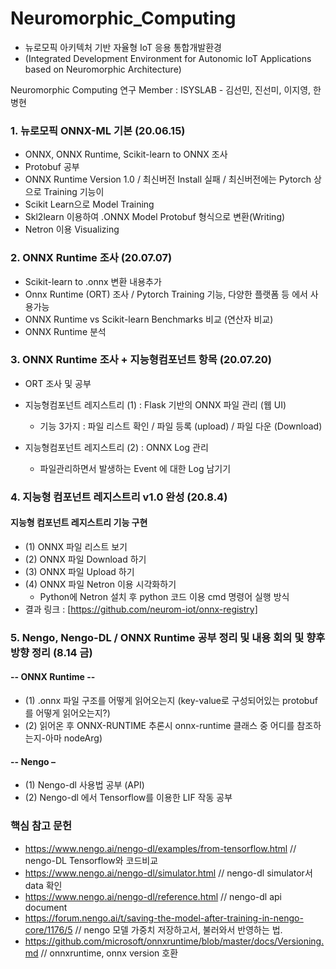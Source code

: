 # Neuromorphic_Computing
- 뉴로모픽 아키텍처 기반 자율형 IoT 응용 통합개발환경
- (Integrated Development Environment for Autonomic IoT Applications based on Neuromorphic Architecture)

Neuromorphic Computing 연구
Member : ISYSLAB - 김선민, 진선미, 이지영, 한병현


### 1. 뉴로모픽 ONNX-ML 기본 (20.06.15)
- ONNX, ONNX Runtime, Scikit-learn to ONNX 조사
- Protobuf 공부
- ONNX Runtime Version 1.0 / 최신버전 Install 실패 / 최신버전에는 Pytorch 상으로 Training 기능이 
- Scikit Learn으로 Model Training 
- Skl2learn 이용하여 .ONNX Model Protobuf 형식으로 변환(Writing)
- Netron 이용 Visualizing

### 2. ONNX Runtime 조사 (20.07.07)
- Scikit-learn to .onnx 변환 내용추가
- Onnx Runtime (ORT) 조사 / Pytorch Training 기능, 다양한 플랫폼 등 에서 사용가능
- ONNX Runtime vs Scikit-learn Benchmarks 비교 (연산자 비교)
- ONNX Runtime 분석

### 3. ONNX Runtime 조사 + 지능형컴포넌트 항목 (20.07.20)
- ORT 조사 및 공부
- 지능형컴포넌트 레지스트리 (1) : Flask 기반의 ONNX 파일 관리 (웹 UI)
  - 기능 3가지 : 파일 리스트 확인 / 파일 등록 (upload) / 파일 다운 (Download)
  
- 지능형컴포넌트 레지스트리 (2) : ONNX Log 관리
  - 파일관리하면서 발생하는 Event 에 대한 Log 남기기

### 4. 지능형 컴포넌트 레지스트리 v1.0 완성 (20.8.4)
#### 지능형 컴포넌트 레지스트리 기능 구현 
- (1) ONNX 파일 리스트 보기
- (2) ONNX 파일 Download 하기
- (3) ONNX 파일 Upload 하기
- (4) ONNX 파일 Netron 이용 시각화하기
  - Python에 Netron 설치 후 python 코드 이용 cmd 명령어 실행 방식
- 결과 링크 : [https://github.com/neurom-iot/onnx-registry]

### 5. Nengo, Nengo-DL / ONNX Runtime 공부 정리 및 내용 회의 및 향후방향 정리 (8.14 금)

#### -- ONNX Runtime --
- (1) .onnx 파일 구조를 어떻게 읽어오는지 (key-value로 구성되어있는 protobuf를 어떻게 읽어오는지?) 
- (2) 읽어온 후 ONNX-RUNTIME 추론시 onnx-runtime 클래스 중 어디를 참조하는지-아마 nodeArg)

#### -- Nengo –
- (1) Nengo-dl 사용법 공부 (API)
- (2) Nengo-dl 에서 Tensorflow를 이용한 LIF 작동 공부


### 핵심 참고 문헌
- https://www.nengo.ai/nengo-dl/examples/from-tensorflow.html // nengo-DL Tensorflow와 코드비교
- https://www.nengo.ai/nengo-dl/simulator.html // nengo-dl simulator서 data 확인
- https://www.nengo.ai/nengo-dl/reference.html // nengo-dl api document
- https://forum.nengo.ai/t/saving-the-model-after-training-in-nengo-core/1176/5 // nengo 모델 가중치 저장하고서, 불러와서 반영하는 법.
- https://github.com/microsoft/onnxruntime/blob/master/docs/Versioning.md // onnxruntime, onnx version 호환 
